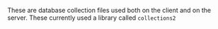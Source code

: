These are database collection files used both on the client and on the server.
These currently used a library called `collections2`

